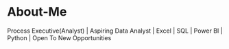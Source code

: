 # About-Me
Process Executive(Analyst) | Aspiring Data Analyst | Excel | SQL | Power BI | Python | Open To New Opportunities
